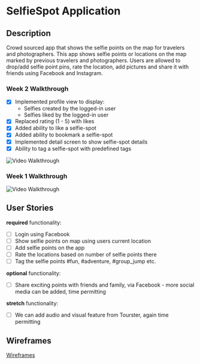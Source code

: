 # SelfieSpot Application

## Description
Crowd sourced app that shows the selfie points on the map for travelers and photographers.
This app shows selfie points or locations on the map marked by previous travelers and photographers. Users are allowed to drop/add selfie point pins, rate the location, add pictures and share it with friends using Facebook and Instagram.

### Week 2 Walkthrough

- [x] Implemented profile view to display:
	- Selfies created by the logged-in user
	- Selfies liked by the logged-in user
- [x] Replaced rating (1 - 5) with likes
- [x] Added ability to like a selfie-spot
- [x] Added ability to bookmark a selfie-spot
- [x] Implemented detail screen to show selfie-spot details
- [x] Ability to tag a selfie-spot with predefined tags

![Video Walkthrough](demos/selfiespot_demo_week2.gif)

### Week 1 Walkthrough
![Video Walkthrough](demos/selfiespot_demo_week1.gif)

## User Stories

**required** functionality:
- [ ] Login using Facebook
- [ ] Show selfie points on map using users current location
- [ ] Add selfie points on the app
- [ ] Rate the locations based on number of selfie points there
- [ ] Tag the selfie points #fun, #adventure, #group_jump etc.

**optional** functionality:
- [ ] Share exciting points with friends and family, via Facebook - more social media can be added, time permitting

**stretch** functionality:
- [ ] We can add audio and visual feature from Tourster, again time permitting

## Wireframes
[Wireframes](https://github.com/selfie-spot/SelfieSpot/wiki/Wireframes)
